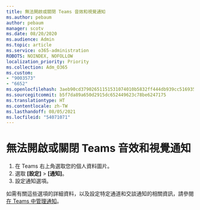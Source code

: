 ```yaml
---
title: 無法開啟或關閉 Teams 音效和視覺通知
ms.author: pebaum
author: pebaum
manager: scotv
ms.date: 08/20/2020
ms.audience: Admin
ms.topic: article
ms.service: o365-administration
ROBOTS: NOINDEX, NOFOLLOW
localization_priority: Priority
ms.collection: Adm_O365
ms.custom:
- "9003573"
- "6652"
ms.openlocfilehash: 3aeb90cd37902651151531074010b5832ff444db939cc516935e780eda6c9510
ms.sourcegitcommit: b5f7da89a650d2915dc652449623c78be6247175
ms.translationtype: HT
ms.contentlocale: zh-TW
ms.lasthandoff: 08/05/2021
ms.locfileid: "54071071"
---
```

# <a name="cant-turn-teams-sound-and-visual-notifications-on-or-off"></a>無法開啟或關閉 Teams 音效和視覺通知

1. 在 Teams 右上角選取您的個人資料圖片。
2. 選取 **[設定]** > **[通知]**。
3. 設定通知選項。

如需有關這些選項的詳細資料，以及設定特定通道和交談通知的相關資訊，請參閱[在 Teams 中管理通知](https://support.microsoft.com/office/manage-notifications-in-teams-1cc31834-5fe5-412b-8edb-43fecc78413d)。
